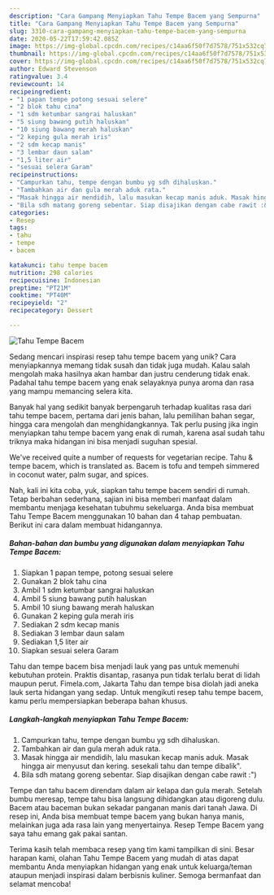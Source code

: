 ```yaml
---
description: "Cara Gampang Menyiapkan Tahu Tempe Bacem yang Sempurna"
title: "Cara Gampang Menyiapkan Tahu Tempe Bacem yang Sempurna"
slug: 3310-cara-gampang-menyiapkan-tahu-tempe-bacem-yang-sempurna
date: 2020-05-22T17:59:42.085Z
image: https://img-global.cpcdn.com/recipes/c14aa6f50f7d7578/751x532cq70/tahu-tempe-bacem-foto-resep-utama.jpg
thumbnail: https://img-global.cpcdn.com/recipes/c14aa6f50f7d7578/751x532cq70/tahu-tempe-bacem-foto-resep-utama.jpg
cover: https://img-global.cpcdn.com/recipes/c14aa6f50f7d7578/751x532cq70/tahu-tempe-bacem-foto-resep-utama.jpg
author: Edward Stevenson
ratingvalue: 3.4
reviewcount: 14
recipeingredient:
- "1 papan tempe potong sesuai selere"
- "2 blok tahu cina"
- "1 sdm ketumbar sangrai haluskan"
- "5 siung bawang putih haluskan"
- "10 siung bawang merah haluskan"
- "2 keping gula merah iris"
- "2 sdm kecap manis"
- "3 lembar daun salam"
- "1,5 liter air"
- "sesuai selera Garam"
recipeinstructions:
- "Campurkan tahu, tempe dengan bumbu yg sdh dihaluskan."
- "Tambahkan air dan gula merah aduk rata."
- "Masak hingga air mendidih, lalu masukan kecap manis aduk. Masak hingga air menyusut dan kering. sesekali tahu dan tempe dibalik&#34;."
- "Bila sdh matang goreng sebentar. Siap disajikan dengan cabe rawit :&#34;)"
categories:
- Resep
tags:
- tahu
- tempe
- bacem

katakunci: tahu tempe bacem 
nutrition: 298 calories
recipecuisine: Indonesian
preptime: "PT21M"
cooktime: "PT40M"
recipeyield: "2"
recipecategory: Dessert

---
```



![Tahu Tempe Bacem](https://img-global.cpcdn.com/recipes/c14aa6f50f7d7578/751x532cq70/tahu-tempe-bacem-foto-resep-utama.jpg)

Sedang mencari inspirasi resep tahu tempe bacem yang unik? Cara menyiapkannya memang tidak susah dan tidak juga mudah. Kalau salah mengolah maka hasilnya akan hambar dan justru cenderung tidak enak. Padahal tahu tempe bacem yang enak selayaknya punya aroma dan rasa yang mampu memancing selera kita.

Banyak hal yang sedikit banyak berpengaruh terhadap kualitas rasa dari tahu tempe bacem, pertama dari jenis bahan, lalu pemilihan bahan segar, hingga cara mengolah dan menghidangkannya. Tak perlu pusing jika ingin menyiapkan tahu tempe bacem yang enak di rumah, karena asal sudah tahu triknya maka hidangan ini bisa menjadi suguhan spesial.

We&#39;ve received quite a number of requests for vegetarian recipe. Tahu &amp; tempe bacem, which is translated as. Bacem is tofu and tempeh simmered in coconut water, palm sugar, and spices.


Nah, kali ini kita coba, yuk, siapkan tahu tempe bacem sendiri di rumah. Tetap berbahan sederhana, sajian ini bisa memberi manfaat dalam membantu menjaga kesehatan tubuhmu sekeluarga. Anda bisa membuat Tahu Tempe Bacem menggunakan 10 bahan dan 4 tahap pembuatan. Berikut ini cara dalam membuat hidangannya.

<!--inarticleads1-->

##### Bahan-bahan dan bumbu yang digunakan dalam menyiapkan Tahu Tempe Bacem:

1. Siapkan 1 papan tempe, potong sesuai selere
1. Gunakan 2 blok tahu cina
1. Ambil 1 sdm ketumbar sangrai haluskan
1. Ambil 5 siung bawang putih haluskan
1. Ambil 10 siung bawang merah haluskan
1. Gunakan 2 keping gula merah iris
1. Sediakan 2 sdm kecap manis
1. Sediakan 3 lembar daun salam
1. Sediakan 1,5 liter air
1. Siapkan sesuai selera Garam


Tahu dan tempe bacem bisa menjadi lauk yang pas untuk memenuhi kebutuhan protein. Praktis disantap, rasanya pun tidak terlalu berat di lidah maupun perut. Fimela.com, Jakarta Tahu dan tempe bisa diolah jadi aneka lauk serta hidangan yang sedap. Untuk mengikuti resep tahu tempe bacem, kamu perlu mempersiapkan beberapa bahan khusus. 

<!--inarticleads2-->

##### Langkah-langkah menyiapkan Tahu Tempe Bacem:

1. Campurkan tahu, tempe dengan bumbu yg sdh dihaluskan.
1. Tambahkan air dan gula merah aduk rata.
1. Masak hingga air mendidih, lalu masukan kecap manis aduk. Masak hingga air menyusut dan kering. sesekali tahu dan tempe dibalik&#34;.
1. Bila sdh matang goreng sebentar. Siap disajikan dengan cabe rawit :&#34;)


Tempe dan tahu bacem direndam dalam air kelapa dan gula merah. Setelah bumbu meresap, tempe tahu bisa langsung dihidangkan atau digoreng dulu. Bacem atau baceman bukan sekadar panganan manis dari tanah Jawa. Di resep ini, Anda bisa membuat tempe bacem yang bukan hanya manis, melainkan juga ada rasa lain yang menyertainya. Resep Tempe Bacem yang saya tahu emang gak pakai santan. 

Terima kasih telah membaca resep yang tim kami tampilkan di sini. Besar harapan kami, olahan Tahu Tempe Bacem yang mudah di atas dapat membantu Anda menyiapkan hidangan yang enak untuk keluarga/teman ataupun menjadi inspirasi dalam berbisnis kuliner. Semoga bermanfaat dan selamat mencoba!
